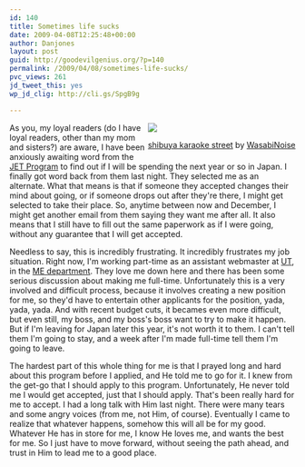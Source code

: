 ```yaml
---
id: 140
title: Sometimes life sucks
date: 2009-04-08T12:25:48+00:00
author: Danjones
layout: post
guid: http://goodevilgenius.org/?p=140
permalink: /2009/04/08/sometimes-life-sucks/
pvc_views: 261
jd_tweet_this: yes
wp_jd_clig: http://cli.gs/SpgB9g

---
```

<div style="float:right">
  <img src="http://farm3.static.flickr.com/2200/2292017754_7c027f2aa7_m.jpg" /></p> 
  <p><a href="http://www.flickr.com/photos/djkubik/2292017754/">shibuya karaoke street</a> by <a href="http://www.flickr.com/photos/djkubik/">WasabiNoise</a></p>
</div>

As you, my loyal readers (do I have loyal readers, other than my mom and sisters?) are aware, I have been anxiously awaiting word from the [JET Program](http://www.jetprogramme.org/) to find out if I will be spending the next year or so in Japan. I finally got word back from them last night. They selected me as an alternate. What that means is that if someone they accepted changes their mind about going, or if someone drops out after they're there, I might get selected to take their place. So, anytime between now and December, I might get another email from them saying they want me after all. It also means that I still have to fill out the same paperwork as if I were going, without any guarantee that I will get accepted.

Needless to say, this is incredibly frustrating. It incredibly frustrates my job situation. Right now, I'm working part-time as an assistant webmaster at [UT](http://www.utexas.edu), in the [ME department](http://www.me.utexas.edu). They love me down here and there has been some serious discussion about making me full-time. Unfortunately this is a very involved and difficult process, because it involves creating a new position for me, so they'd have to entertain other applicants for the position, yada, yada, yada. And with recent budget cuts, it becames even more difficult, but even still, my boss, and my boss's boss want to try to make it happen. But if I'm leaving for Japan later this year, it's not worth it to them. I can't tell them I'm going to stay, and a week after I'm made full-time tell them I'm going to leave.

The hardest part of this whole thing for me is that I prayed long and hard about this program before I applied, and He told me to go for it. I knew from the get-go that I should apply to this program. Unfortunately, He never told me I would get accepted, just that I should apply. That's been really hard for me to accept. I had a long talk with Him last night. There were many tears and some angry voices (from me, not Him, of course). Eventually I came to realize that whatever happens, somehow this will all be for my good. Whatever He has in store for me, I know He loves me, and wants the best for me. So I just have to move forward, without seeing the path ahead, and trust in Him to lead me to a good place.
